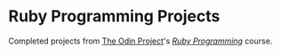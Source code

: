 # Ruby Programming Projects

Completed projects from [The Odin Project](http://www.theodinproject.com/)'s *[Ruby Programming](http://www.theodinproject.com/ruby-programming)* course.

